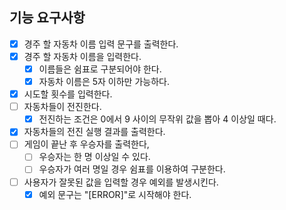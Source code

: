 ## 기능 요구사항

- [X] 경주 할 자동차 이름 입력 문구를 출력한다.
- [X] 경주 할 자동차 이름을 입력한다.
  - [X] 이름들은 쉼표로 구분되어야 한다.
  - [X] 자동차 이름은 5자 이하만 가능하다.
- [X] 시도할 횟수를 입력한다.
- [ ] 자동차들이 전진한다.
  - [X] 전진하는 조건은 0에서 9 사이의 무작위 값을 뽑아 4 이상일 때다.
- [X] 자동차들의 전진 실행 결과를 출력한다.
- [ ] 게임이 끝난 후 우승자를 출력한다,
  - [ ] 우승자는 한 명 이상일 수 있다.
  - [ ] 우승자가 여러 명일 경우 쉼표를 이용하여 구분한다.
- [ ] 사용자가 잘못된 값을 입력할 경우 예외를 발생시킨다.
  - [X] 예외 문구는 "[ERROR]"로 시작해야 한다.